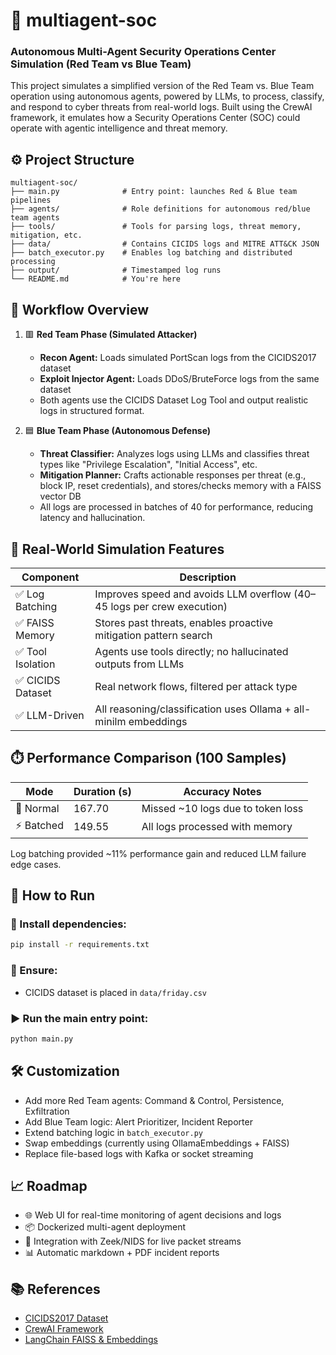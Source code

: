 # 🧠 multiagent-soc
### Autonomous Multi-Agent Security Operations Center Simulation (Red Team vs Blue Team)

This project simulates a simplified version of the Red Team vs. Blue Team operation using autonomous agents, powered by LLMs, to process, classify, and respond to cyber threats from real-world logs. Built using the CrewAI framework, it emulates how a Security Operations Center (SOC) could operate with agentic intelligence and threat memory.

## ⚙️ Project Structure
```
multiagent-soc/
├── main.py              # Entry point: launches Red & Blue team pipelines
├── agents/              # Role definitions for autonomous red/blue team agents
├── tools/               # Tools for parsing logs, threat memory, mitigation, etc.
├── data/                # Contains CICIDS logs and MITRE ATT&CK JSON
├── batch_executor.py    # Enables log batching and distributed processing
├── output/              # Timestamped log runs
└── README.md            # You're here
```

## 🔁 Workflow Overview

1. 🟥 **Red Team Phase (Simulated Attacker)**
   - **Recon Agent:** Loads simulated PortScan logs from the CICIDS2017 dataset
   - **Exploit Injector Agent:** Loads DDoS/BruteForce logs from the same dataset
   - Both agents use the CICIDS Dataset Log Tool and output realistic logs in structured format.

2. 🟦 **Blue Team Phase (Autonomous Defense)**
   - **Threat Classifier:** Analyzes logs using LLMs and classifies threat types like "Privilege Escalation", "Initial Access", etc.
   - **Mitigation Planner:** Crafts actionable responses per threat (e.g., block IP, reset credentials), and stores/checks memory with a FAISS vector DB
   - All logs are processed in batches of 40 for performance, reducing latency and hallucination.

## 🧪 Real-World Simulation Features
| Component         | Description                                                      |
|-------------------|------------------------------------------------------------------|
| ✅ Log Batching   | Improves speed and avoids LLM overflow (40–45 logs per crew execution) |
| ✅ FAISS Memory   | Stores past threats, enables proactive mitigation pattern search  |
| ✅ Tool Isolation | Agents use tools directly; no hallucinated outputs from LLMs     |
| ✅ CICIDS Dataset | Real network flows, filtered per attack type                     |
| ✅ LLM-Driven     | All reasoning/classification uses Ollama + all-minilm embeddings |

## ⏱️ Performance Comparison (100 Samples)
| Mode    | Duration (s) | Accuracy Notes                        |
|---------|--------------|---------------------------------------|
| 🧠 Normal | 167.70       | Missed ~10 logs due to token loss      |
| ⚡ Batched| 149.55       | All logs processed with memory        |

Log batching provided ~11% performance gain and reduced LLM failure edge cases.

## 🚀 How to Run

### 🔧 Install dependencies:
```bash
pip install -r requirements.txt
```

### 📁 Ensure:
- CICIDS dataset is placed in `data/friday.csv`
### ▶ Run the main entry point:
```bash
python main.py
```

## 🛠 Customization
- Add more Red Team agents: Command & Control, Persistence, Exfiltration
- Add Blue Team logic: Alert Prioritizer, Incident Reporter
- Extend batching logic in `batch_executor.py`
- Swap embeddings (currently using OllamaEmbeddings + FAISS)
- Replace file-based logs with Kafka or socket streaming

## 📈 Roadmap
- 🌐 Web UI for real-time monitoring of agent decisions and logs
- 📦 Dockerized multi-agent deployment
- 🧩 Integration with Zeek/NIDS for live packet streams
- 📊 Automatic markdown + PDF incident reports

## 📚 References
- [CICIDS2017 Dataset](https://www.unb.ca/cic/datasets/malmem-2022.html)
- [CrewAI Framework](https://github.com/joaomdmoura/crewAI)
- [LangChain FAISS & Embeddings](https://python.langchain.com/docs/integrations/vectorstores/faiss)
